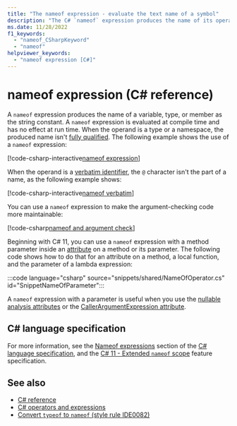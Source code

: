 ```yaml
---
title: "The nameof expression - evaluate the text name of a symbol"
description: "The C# `nameof` expression produces the name of its operand. You use it whenever you need to use the nam of a symbol as text"
ms.date: 11/28/2022
f1_keywords:
  - "nameof_CSharpKeyword"
  - "nameof"
helpviewer_keywords:
  - "nameof expression [C#]"
---
```

# nameof expression (C# reference)

<!-- Note that all remaining acrolinx issues are because acrolinx things "nameof" is mis-spelled. -->

A `nameof` expression produces the name of a variable, type, or member as the string constant. A `nameof` expression is evaluated at compile time and has no effect at run time. When the operand is a type or a namespace, the produced name isn't [fully qualified](~/_csharpstandard/standard/basic-concepts.md#783-fully-qualified-names). The following example shows the use of a `nameof` expression:

[!code-csharp-interactive[nameof expression](snippets/shared/NameOfOperator.cs#Examples)]

When the operand is a [verbatim identifier](../tokens/verbatim.md), the `@` character isn't the part of a name, as the following example shows:

[!code-csharp-interactive[nameof verbatim](snippets/shared/NameOfOperator.cs#Verbatim)]

You can use a `nameof` expression to make the argument-checking code more maintainable:

[!code-csharp[nameof and argument check](snippets/shared/NameOfOperator.cs#ExceptionMessage)]

Beginning with C# 11, you can use a `nameof` expression with a method parameter inside an [attribute](/dotnet/csharp/advanced-concepts/reflection-and-attributes) on a method or its parameter. The following code shows how to do that for an attribute on a method, a local function, and the parameter of a lambda expression:

:::code language="csharp" source="snippets/shared/NameOfOperator.cs" id="SnippetNameOfParameter":::

A `nameof` expression with a parameter is useful when you use the [nullable analysis attributes](../attributes/nullable-analysis.md) or the [CallerArgumentExpression attribute](../attributes/caller-information.md#argument-expressions).

## C# language specification

For more information, see the [Nameof expressions](~/_csharpstandard/standard/expressions.md#11720-nameof-expressions) section of the [C# language specification](~/_csharpstandard/standard/README.md), and the [C# 11 - Extended `nameof` scope](~/_csharplang/proposals/csharp-11.0/extended-nameof-scope.md) feature specification.

## See also

- [C# reference](../index.md)
- [C# operators and expressions](index.md)
- [Convert `typeof` to `nameof` (style rule IDE0082)](../../../fundamentals/code-analysis/style-rules/ide0082.md)
